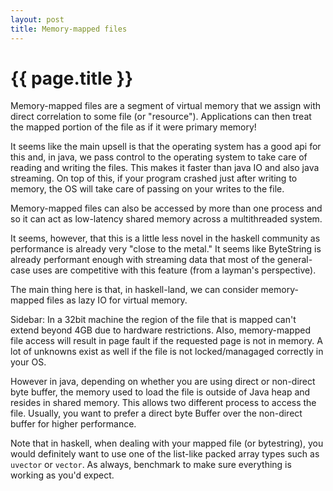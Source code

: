 ```yaml
---
layout: post
title: Memory-mapped files
---
```


{{ page.title }}
================
Memory-mapped files are a segment of virtual memory that we assign with direct
correlation to some file (or "resource"). Applications can then treat the mapped
portion of the file as if it were primary memory!

It seems like the main upsell is that the operating system has a good api for this
and, in java, we pass control to the operating system to take care of reading and
writing the files. This makes it faster than java IO and also java streaming. On top
of this, if your program crashed just after writing to memory, the OS will take care
of passing on your writes to the file.

Memory-mapped files can also be accessed by more than one process and so it can act
as low-latency shared memory across a multithreaded system.

It seems, however, that this is a little less novel in the haskell community as
performance is already very "close to the metal." It seems like ByteString is already
performant enough with streaming data that most of the general-case uses are
competitive with this feature (from a layman's perspective).

The main thing here is that, in haskell-land, we can consider memory-mapped files as
lazy IO for virtual memory.

Sidebar: In a 32bit machine the region of the file that is mapped can't extend beyond
4GB due to hardware restrictions. Also, memory-mapped file access will result in page
fault if the requested page is not in memory. A lot of unknowns exist as well if the
file is not locked/managaged correctly in your OS.

However in java, depending on whether you are using direct or non-direct byte buffer,
the memory used to load the file is outside of Java heap and resides in shared
memory. This allows two different process to access the file. Usually, you want to
prefer a direct byte Buffer over the non-direct buffer for higher performance.

Note that in haskell, when dealing with your mapped file (or bytestring), you would
definitely want to use one of the list-like packed array types such as `uvector` or
`vector`. As always, benchmark to make sure everything is working as you'd expect.


